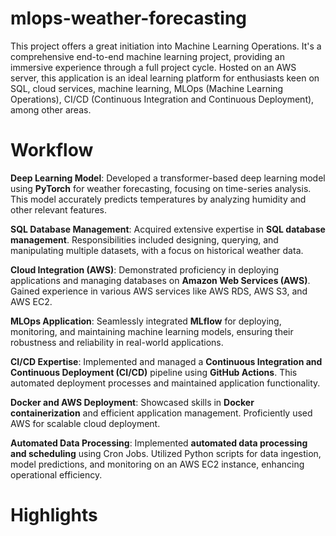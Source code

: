 # mlops-weather-forecasting
This project offers a great initiation into Machine Learning Operations. It's a comprehensive end-to-end machine learning project, providing an immersive experience through a full project cycle. Hosted on an AWS server, this application is an ideal learning platform for enthusiasts keen on SQL, cloud services, machine learning, MLOps (Machine Learning Operations), CI/CD (Continuous Integration and Continuous Deployment), among other areas.

# Workflow
**Deep Learning Model**: Developed a transformer-based deep learning model using **PyTorch** for weather forecasting, focusing on time-series analysis. This model accurately predicts temperatures by analyzing humidity and other relevant features.

**SQL Database Management**: Acquired extensive expertise in **SQL database management**. Responsibilities included designing, querying, and manipulating multiple datasets, with a focus on historical weather data.

**Cloud Integration (AWS)**: Demonstrated proficiency in deploying applications and managing databases on **Amazon Web Services (AWS)**. Gained experience in various AWS services like AWS RDS, AWS S3, and AWS EC2.

**MLOps Application**: Seamlessly integrated **MLflow** for deploying, monitoring, and maintaining machine learning models, ensuring their robustness and reliability in real-world applications.

**CI/CD Expertise**: Implemented and managed a **Continuous Integration and Continuous Deployment (CI/CD)** pipeline using **GitHub Actions**. This automated deployment processes and maintained application functionality.

**Docker and AWS Deployment**: Showcased skills in **Docker containerization** and efficient application management. Proficiently used AWS for scalable cloud deployment.

**Automated Data Processing**: Implemented **automated data processing and scheduling** using Cron Jobs. Utilized Python scripts for data ingestion, model predictions, and monitoring on an AWS EC2 instance, enhancing operational efficiency.

# Highlights
